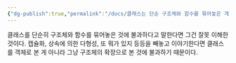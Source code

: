```yaml
---
{"dg-publish":true,"permalink":"/docs/클래스는 단순 구조체와 함수를 묶어놓은 개념이 아니다/","title":"클래스는 단순 구조체와 함수를 묶어놓은 개념이 아니다"}
---
```


클래스를 단순히 구조체와 함수를 묶어놓은 것에 불과하다고 말한다면 그건 잘못 이해한 것이다. 캡슐화, 상속에 의한 다형성, 또 뭐가 있지 등등을 빼놓고 이야기한다면 클래스를 객체로 본 게 아니라 그냥 구조체의 확장으로 본 것에 불과하기 때문이다.

